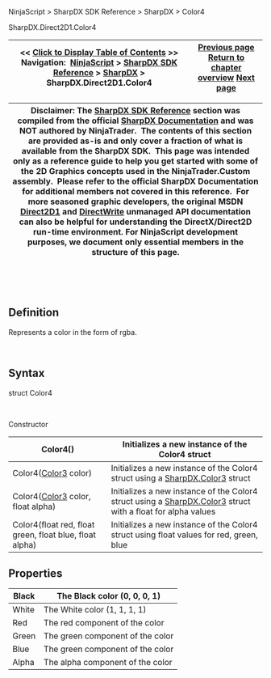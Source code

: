 ﻿


NinjaScript \> SharpDX SDK Reference \> SharpDX \> Color4






















SharpDX.Direct2D1\.Color4







| \<\< [Click to Display Table of Contents](sharpdx_color4.md) \>\> **Navigation:**     [NinjaScript](ninjascript.md) \> [SharpDX SDK Reference](sharpdx_sdk_reference.md) \> [SharpDX](sharpdx.md) \> SharpDX.Direct2D1\.Color4 | [Previous page](sharpdx_color3.md) [Return to chapter overview](sharpdx.md) [Next page](sharpdx_disposebase.md) |
| --- | --- |













| Disclaimer: The [SharpDX SDK Reference](sharpdx_sdk_reference.md) section was compiled from the official [SharpDX Documentation](http://sharpdx.org/) and was NOT authored by NinjaTrader.  The contents of this section are provided as\-is and only cover a fraction of what is available from the SharpDX SDK.  This page was intended only as a reference guide to help you get started with some of the 2D Graphics concepts used in the NinjaTrader.Custom assembly.  Please refer to the official SharpDX Documentation for additional members not covered in this reference.  For more seasoned graphic developers, the original MSDN [Direct2D1](https://msdn.microsoft.com/en-us/library/windows/desktop/dd370990.aspx) and [DirectWrite](https://msdn.microsoft.com/en-us/library/windows/desktop/dd368038.aspx) unmanaged API documentation can also be helpful for understanding the DirectX/Direct2D run\-time environment. For NinjaScript development purposes, we document only essential members in the structure of this page. |
| --- |



 


 


## Definition


Represents a color in the form of rgba.


 


## Syntax


struct Color4


   

Constructor




| Color4() | Initializes a new instance of the Color4 struct |
| --- | --- |
| Color4([Color3](sharpdx_color3.md) color) | Initializes a new instance of the Color4 struct using a [SharpDX.Color3](sharpdx_color3.md) struct |
| Color4([Color3](sharpdx_color3.md) color, float alpha) | Initializes a new instance of the Color4 struct using a [SharpDX.Color3](sharpdx_color3.md) struct with a float for alpha values |
| Color4(float red, float green, float blue, float alpha) | Initializes a new instance of the Color4 struct using float values for red, green, blue |



## 


## 


## Properties




| Black | The Black color (0, 0, 0, 1\) |
| --- | --- |
| White | The White color (1, 1, 1, 1\) |
| Red | The red component of the color |
| Green | The green component of the color |
| Blue | The green component of the color |
| Alpha | The alpha component of the color |









